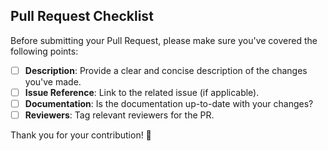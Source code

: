 ## Pull Request Checklist

Before submitting your Pull Request, please make sure you've covered the following points:

- [ ] **Description**: Provide a clear and concise description of the changes you've made.
- [ ] **Issue Reference**: Link to the related issue (if applicable).
- [ ] **Documentation**: Is the documentation up-to-date with your changes?
- [ ] **Reviewers**: Tag relevant reviewers for the PR.

Thank you for your contribution! 🙌
